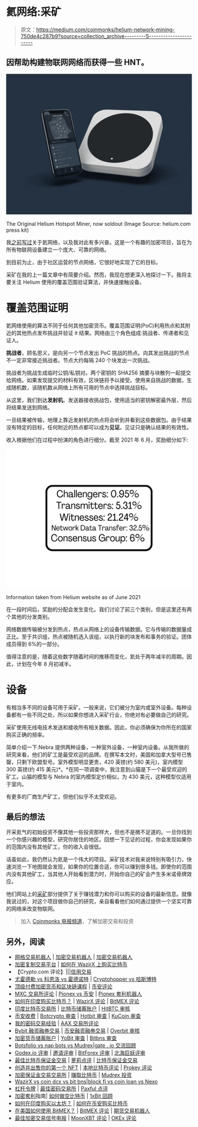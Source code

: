 # 氦网络:采矿

> 原文：<https://medium.com/coinmonks/helium-network-mining-750de4c287b9?source=collection_archive---------5----------------------->

## 因帮助构建物联网网络而获得一些 HNT。

![](img/ebe9b4f65e403664d99274b80de9a3f4.png)

The Original Helium Hotspot Miner, now soldout (Image Source: helium.com press kit)

我[之前写过](/coinmonks/what-is-helium-network-fad1dc1e09c2)关于氦网络，以及我对此有多兴奋。这是一个有趣的加密项目，旨在为所有物联网设备建立一个庞大、可靠的网络。

到目前为止，由于社区运营的节点网络，它很好地实现了它的目标。

采矿在我的上一篇文章中有简要介绍。然而，我现在想更深入地探讨一下。我将主要关注 Helium 使用的覆盖范围验证算法，并快速接触设备。

# 覆盖范围证明

氦网络使用的算法不同于任何其他加密货币。覆盖范围证明(PoC)利用热点和其附近的其他热点发布挑战并验证 it 结果。网络由三个角色组成:挑战者、传递者和见证人。

**挑战者**，顾名思义，是向另一个节点发出 PoC 挑战的热点。向其发出挑战的节点不一定非常接近挑战者。节点大约每隔 240 个块发出一次挑战。

挑战者为挑战生成临时公钥/私钥对。两个密钥的 SHA256 摘要与块散列一起提交给网络。如果发现提交的材料有效，区块链将予以接受。使用来自挑战的数据，生成随机数，该随机数从网络上所有可用的节点中选择挑战目标。

从这里，我们到达**发射机**。发送器接收挑战包，使用适当的密钥解密最外层，然后将结果发送到网络。

一旦结果被传输，地理上靠近发射机的热点将会听到并看到这些数据包。由于结果没有特定的目标，任何附近的热点都可以成为**见证**。见证只是确认结果的有效性。

收入根据他们在过程中扮演的角色进行细分。截至 2021 年 6 月，奖励细分如下:

![](img/ae725efa1c39a20a505f252c00a5a6ff.png)

Information taken from Helium website as of June 2021

在一段时间后，奖励的分配会发生变化。我们讨论了前三个类别，但是这里还有两个其他的分发类别。

网络数据传输被分发到热点，热点从网络上的设备传输数据。它与传输的数据量成正比。至于共识组，热点被随机选入该组，以执行新的块发布和事务的验证。团体成员得到 6%的一部分。

值得注意的是，随着这些数字随着时间的推移而变化，氦处于两年减半的周期。因此，计划在今年 8 月初减半。

# 设备

有相当多不同的设备可用于采矿。一般来说，它们被分为室内或室外设备。每种设备都有一些不同之处，所以如果你想进入采矿行业，你绝对有必要做自己的研究。

采矿使用无线电技术发送和接收所有相关数据。因此，你必须确保为你所在的国家购买正确的频率。

简单介绍一下:Nebra 提供两种设备，一种室外设备，一种室内设备。从我所做的研究来看，他们的矿工是最受欢迎的品牌。在撰写本文时，美国和加拿大型号已售罄，只剩下欧盟型号。室外模型明显更贵，420 英镑(约 580 美元)，室内模型 300 英镑(约 415 美元)*。*在同一项调查中，我注意到山猫是下一个最受欢迎的矿工。山猫的模型与 Nebra 的室内模型定价相似，为 430 美元，这种模型仅适用于室内。

有更多的厂商生产矿工，但他们似乎不太受欢迎。

## **最后的想法**

开采氦气的初始投资不像其他一些投资那样大，但也不是微不足道的。一旦你找到一个你感兴趣的模型，研究你居住的地区。回想一下见证的过程，你会发现如果你的范围内没有其他矿工，你的收入会很低。

话虽如此，我仍然认为氦是一个伟大的项目。采矿技术对我来说特别有吸引力，快速浏览一下地图就会发现，如果你的位置合适，你可以赚到很多钱。即使你的范围内没有其他矿工，当其他人开始看到潜力时，开始你自己的矿会产生多米诺骨牌效应。

他们网站上的[采矿](https://www.helium.com/mine)部分提供了关于赚钱潜力和你可以购买的设备的最新信息。就像我说过的，对这个项目做你自己的研究，亲自看看他们如何通过提供一个坚实可靠的网络来改变物联网。

> 加入 [Coinmonks 电报频道](https://t.me/coincodecap)，了解加密交易和投资

## 另外，阅读

*   [网格交易机器人](https://blog.coincodecap.com/grid-trading) | [加密交易机器人](/coinmonks/cryptohopper-review-a388ff5bae88) | [加密交易机器人](https://blog.coincodecap.com/best-crypto-trading-bots)
*   [加密复制交易平台](/coinmonks/top-10-crypto-copy-trading-platforms-for-beginners-d0c37c7d698c) | [如何在 WazirX 上购买比特币](/coinmonks/buy-bitcoin-on-wazirx-2d12b7989af1)
*   【Crypto.com 评论】|[|](/coinmonks/crypto-com-review-f143dca1f74c)|[信用交易](/coinmonks/huobi-margin-trading-b3b06cdc1519)
*   [尤霍德勒 vs 科恩洛 vs 霍德诺特](/coinmonks/youhodler-vs-coinloan-vs-hodlnaut-b1050acde55a) | [Cryptohopper vs 哈斯博特](https://blog.coincodecap.com/cryptohopper-vs-haasbot)
*   [顶级付费加密货币和区块链课程](https://blog.coincodecap.com/blockchain-courses) | [币安评论](/coinmonks/binance-review-ee10d3bf3b6e)
*   [MXC 交易所评论](/coinmonks/mxc-exchange-review-3af0ec1cba8c) | [Pionex vs 币安](https://blog.coincodecap.com/pionex-vs-binance) | [Pionex 套利机器人](https://blog.coincodecap.com/pionex-arbitrage-bot)
*   [如何在印度购买比特币？](/coinmonks/buy-bitcoin-in-india-feb50ddfef94) | [WazirX 评论](/coinmonks/wazirx-review-5c811b074f5b) | [BitMEX 评论](https://blog.coincodecap.com/bitmex-review)
*   [印度比特币交易所](/coinmonks/bitcoin-exchange-in-india-7f1fe79715c9) | [比特币储蓄账户](/coinmonks/bitcoin-savings-account-e65b13f92451) | [HitBTC 审核](/coinmonks/hitbtc-review-c5143c5d53c2)
*   [币安收费](/coinmonks/binance-fees-8588ec17965) | [Botcrypto 审查](/coinmonks/botcrypto-review-2021-build-your-own-trading-bot-coincodecap-6b8332d736c7) | [Hotbit 审查](/coinmonks/hotbit-review-cd5bec41dafb) | [KuCoin 审查](https://blog.coincodecap.com/kucoin-review)
*   [我的密码交易经验](/coinmonks/my-experience-with-crypto-copy-trading-d6feb2ce3ac5) | [AAX 交易所评论](/coinmonks/aax-exchange-review-2021-67c5ea09330c)
*   [Bybit 融资融券交易](/coinmonks/bybit-margin-trading-e5071676244e) | [币安融资融券交易](/coinmonks/binance-margin-trading-c9eb5e9d2116) | [Overbit 审核](/coinmonks/overbit-review-9446ed4f2188)
*   [加密货币储蓄账户](/coinmonks/cryptocurrency-savings-accounts-be3bc0feffbf) | [YoBit 审查](/coinmonks/yobit-review-175464162c62) | [Bitbns 审查](/coinmonks/bitbns-review-38256a07e161)
*   [Botsfolio vs nap bots vs Mudrex](/coinmonks/botsfolio-vs-napbots-vs-mudrex-c81344970c02)|[gate . io 交流回顾](/coinmonks/gate-io-exchange-review-61bf87b7078f)
*   [Godex.io 评审](/coinmonks/godex-io-review-7366086519fb) | [邀请评审](/coinmonks/invity-review-70f3030c0502) | [BitForex 评审](/coinmonks/bitforex-review-c4bb28d9e271) | [北海巨妖评审](/coinmonks/kraken-review-6165fc1056ac)
*   [最佳比特币保证金交易](/coinmonks/bitcoin-margin-trading-exchange-bcbfcbf7b8e3) | [萝莉点评](/coinmonks/lolli-review-e6ddc7895ad8) | [比特币保证金交易](https://blog.coincodecap.com/bityard-margin-trading)
*   [创造并出售你的第一个 NFT](https://blog.coincodecap.com/create-nft) | [本地比特币评论](/coinmonks/localbitcoins-review-6cc001c6ed56) | [Prokey 评论](/coinmonks/prokey-review-26611173c13c)
*   [加密保证金交易交易所](/coinmonks/crypto-margin-trading-exchanges-428b1f7ad108) | [赚取比特币](/coinmonks/earn-bitcoin-6e8bd3c592d9) | [Mudrex 投资](https://blog.coincodecap.com/mudrex-invest-review-the-best-way-to-invest-in-crypto)
*   [WazirX vs coin dcx vs bit bns](/coinmonks/wazirx-vs-coindcx-vs-bitbns-149f4f19a2f1)|[block fi vs coin loan vs Nexo](/coinmonks/blockfi-vs-coinloan-vs-nexo-cb624635230d)
*   [杠杆令牌](/coinmonks/leveraged-token-3f5257808b22) | [最佳密码交易所](/coinmonks/crypto-exchange-dd2f9d6f3769) | [Paxful 点评](/coinmonks/paxful-review-4daf2354ab70)
*   [加密套利](/coinmonks/crypto-arbitrage-guide-how-to-make-money-as-a-beginner-62bfe5c868f6)指南| [如何做空比特币](/coinmonks/how-to-short-bitcoin-568a2d0b4ae5) | [1xBit 回顾](https://blog.coincodecap.com/1xbit-review)
*   [如何在印度购买以太坊？](https://blog.coincodecap.com/buy-ethereum-in-india) | [如何在币安购买比特币](https://blog.coincodecap.com/buy-bitcoin-binance)
*   [在美国如何使用 BitMEX？](https://blog.coincodecap.com/use-bitmex-in-usa) | [BitMEX 评论](https://blog.coincodecap.com/bitmex-review) | [期货交易机器人](/coinmonks/futures-trading-bots-5a282ccee3f5)
*   [最佳加密交易信号电报](/coinmonks/best-crypto-signals-telegram-5785cdbc4b2b) | [MoonXBT 评论](/coinmonks/moonxbt-review-6e4ab26d037) | [OKEx 评论](/coinmonks/okex-review-6b369304110f)